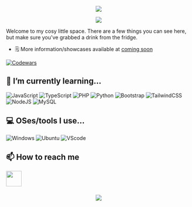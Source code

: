 <p width="100%" align="center">
  <img src="https://capsule-render.vercel.app/api?type=waving&color=gradient&text=Hi%20There!&height=100&section=header"/>
</p>

<p align="center" width="100%">
  <img width=""src="https://i.pinimg.com/originals/46/5e/76/465e76ef9c20b4e3dd4075c69306f74e.gif"/>
</p>

Welcome to my cosy little space. There are a few things you can see here, but make sure you've grabbed a drink from the fridge.

- 🗒️ More information/showcases available at [coming soon]()

[![Codewars](https://www.codewars.com/users/Seinzz/badges/small)](https://www.codewars.com/users/Seinzz)

## 🌱 I’m currently learning...

![JavaScript](https://img.shields.io/badge/javascript-%23323330.svg?style=for-the-badge&logo=javascript&logoColor=%23F7DF1E)
![TypeScript](https://img.shields.io/badge/typescript-%23007ACC.svg?style=for-the-badge&logo=typescript&logoColor=white)
![PHP](https://img.shields.io/badge/php-%23777BB4.svg?style=for-the-badge&logo=php&logoColor=white)
![Python](https://img.shields.io/badge/python-3670A0?style=for-the-badge&logo=python&logoColor=ffdd54)
![Bootstrap](https://img.shields.io/badge/bootstrap-%238511FA.svg?style=for-the-badge&logo=bootstrap&logoColor=white)
![TailwindCSS](https://img.shields.io/badge/tailwindcss-%2306B6D4.svg?style=for-the-badge&logo=tailwind-css&logoColor=white)
![NodeJS](https://img.shields.io/badge/node.js-6DA55F?style=for-the-badge&logo=node.js&logoColor=white)
![MySQL](https://img.shields.io/badge/mysql-%2300000f.svg?style=for-the-badge&logo=mysql&logoColor=white)

## 💻 OSes/tools I use...

![Windows](https://img.shields.io/badge/Windows-%23323330?style=for-the-badge&logo=windows&logoColor=0078D4)
![Ubuntu](https://img.shields.io/badge/Ubuntu-%23323330?style=for-the-badge&logo=ubuntu&logoColor=E95420)
![VScode](https://img.shields.io/badge/VSCode-%23323330?style=for-the-badge&logo=visual%20studio%20code&logoColor=007ACC)

## 📫 How to reach me

<p >
  <a margin-right="20px" href="https://www.instagram.com/hsnzdn_/">
    <img height="42" width="42" src="https://cdn.simpleicons.org/instagram/" />
  </a>
  <!-- <a href="https://www.linkedin.com/in//">
    <img height="42" width="42" src="https://cdn.simpleicons.org/linkedin/"/>
  </a> -->
</p>

###

<div align="center">
  <img src="https://profile-counter.glitch.me/seinzzz/count.svg?"  />
</div>

###

<!--
**Seinzzz/Seinzzz** is a ✨ _special_ ✨ repository because its `README.md` (this file) appears on your GitHub profile.

Here are some ideas to get you started:

- 🔭 I’m currently working on ...
- 🌱 I’m currently learning ...
- 👯 I’m looking to collaborate on ...
- 🤔 I’m looking for help with ...
- 💬 Ask me about ...
- 📫 How to reach me: ...
- 😄 Pronouns: ...
- ⚡ Fun fact: ...
  -->
